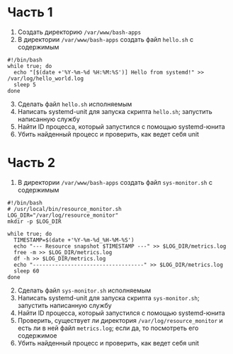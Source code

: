 # Часть 1
1) Создать директорию `/var/www/bash-apps`
2) В директории `/var/www/bash-apps` создать файл `hello.sh` с содержимым
```
#!/bin/bash
while true; do
  echo "[$(date +'%Y-%m-%d %H:%M:%S')] Hello from systemd!" >> /var/log/hello_world.log
  sleep 5
done
```
3) Сделать файл `hello.sh` исполняемым
4) Написать systemd-unit для запуска скрипта `hello.sh`; запустить написанную службу
5) Найти ID процесса, который запустился с помощью systemd-юнита
6) Убить найденный процесс и проверить, как ведет себя unit
# Часть 2
1) В директории `/var/www/bash-apps` создать файл `sys-monitor.sh` с содержимым
```
#!/bin/bash
# /usr/local/bin/resource_monitor.sh
LOG_DIR="/var/log/resource_monitor"
mkdir -p $LOG_DIR

while true; do
  TIMESTAMP=$(date +'%Y-%m-%d_%H-%M-%S')
  echo "--- Resource snapshot $TIMESTAMP ---" >> $LOG_DIR/metrics.log
  free -m >> $LOG_DIR/metrics.log
  df -h >> $LOG_DIR/metrics.log
  echo "-----------------------------------" >> $LOG_DIR/metrics.log
  sleep 60
done
```
2) Сделать файл `sys-monitor.sh` исполняемым
3) Написать systemd-unit для запуска скрипта `sys-monitor.sh`; запустить написанную службу
4) Найти ID процесса, который запустился с помощью systemd-юнита
5) Проверить, существует ли директория `/var/log/resource_monitor` и есть ли в ней файл `metrics.log`; если да, то посмотреть его содержимое
6) Убить найденный процесс и проверить, как ведет себя unit
